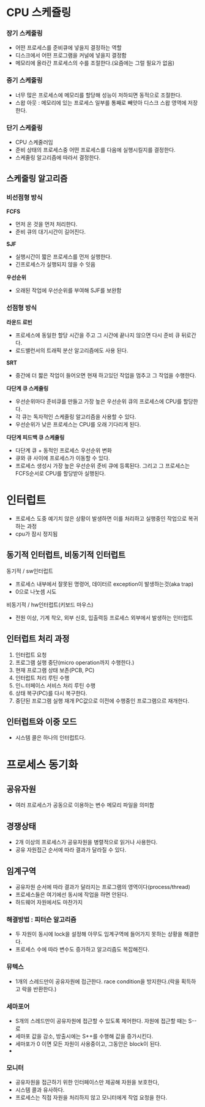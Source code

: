 

# CPU 스케쥴링
### 장기 스케줄링
- 어떤 프로세스를 준비큐에 넣을지 결정하는 역할
- 디스크에서 어떤 프로그램을 커널에 넣을지 결정함
- 메모리에 올라간 프로세스의 수를 조절한다.(요즘에는 그럴 필요가 없음)

### 중기 스케줄링
- 너무 많은 프로세스에 메모리를 할당해 성능이 저하되면 동적으로 조절한다.
- 스왑 아웃 : 메모리에 있는 프로세스 일부를 통째로 빼앗아 디스크 스왑 영역에 저장한다.

### 단기 스케줄링
- CPU 스케줄러임
- 준비 상태의 프로세스중 어떤 프로세스를 다음에 실행시킬지를 결정한다.
- 스케줄링 알고리즘에 따라서 결정한다.

## 스케줄링 알고리즘
### 비선점형 방식
**FCFS**
- 먼저 온 것을 먼저 처리한다.
- 준비 큐의 대기시간이 길어진다.

**SJF**
- 실행시간이 짧은 프로세스를 먼저 실행한다.
- 긴프로세스가 실행되지 않을 수 잇음

**우선순위**
- 오래된 작업에 우선순위를 부여해 SJF를 보완함

### 선점형 방식
**라운드 로빈**
- 프로세스에 동일한 할당 시간을 주고 그 시간에 끝나지 않으면 다시 준비 큐 뒤로간다.
- 로드밸런서의 트래픽 분산 알고리즘에도 사용 된다.

**SRT**
- 중간에 더 짧은 작업이 들어오면 현재 하고있던 작업을 멈추고 그 작업을 수행한다.

**다단계 큐 스케쥴링**
- 우선순위마다 준비큐를 만들고 가장 높은 우선순위 큐의 프로세스에 CPU를 할당한다.
- 각 큐는 독자적인 스케줄링 알고리즘을 사용할 수 있다.
- 우선순위가 낮은 프로세스는 CPU를 오래 기다리게 된다.

**다단계 피드백 큐 스케쥴링**
- 다단계 큐 + 동적인 프로세스 우선순위 변화
- 큐와 큐 사이에 프로세스가 이동할 수 있다.
- 프로세스 생성시 가장 높은 우선순위 준비 큐에 등록된다. 그리고 그 프로세스는 FCFS순서로 CPU를 할당받아 실행된다.

# 인터럽트
- 프로세스 도중 예기치 않은 상황이 발생하면 이를 처리하고 실행중인 작업으로 복귀하는 과정
- cpu가 잠시 정지됨

## 동기적 인터럽트, 비동기적 인터럽트
동기적 / sw인터럽트
- 프로세스 내부에서 잘못된 명령어, 데이터르 exception이 발생하는것(aka trap)
- 0으로 나눗셈 시도

비동기적 / hw인터럽트(키보드 마우스)
- 전원 이상, 기계 착오, 외부 신호, 입출력등 프로세스 외부에서 발생하는 인터럽트

## 인터럽트 처리 과정
1. 인터럽트 요청
2. 프로그램 실행 중단(micro operation까지 수행한다.)
3. 현재 프로그램 상태 보존(PCB, PC)
4. 인터럽트 처리 루틴 수행
5. 인ㄴ터페이스 서비스 처리 루틴 수행
6. 상태 복구(PC)를 다시 복구한다.
7. 중단된 프로그램 실행 재개 PC값으로 이전에 수행중인 프로그램으르 재개한다.

## 인터럽트와 이중 모드
- 시스템 콜은 하나의 인터럽트다.

# 프로세스 동기화
## 공유자원
- 여러 프로세스가 공동으로 이용하는 변수 메모리 파일을 의미함

## 경쟁상태
- 2개 이상의 프로세스가 공유자원을 병렬적으로 읽거나 사용한다.
- 공유 자원접근 순서에 따라 결과가 달라질 수 있다.

## 임계구역
- 공유자원 순서에 따라 결과가 달라지는 프로그램의 영역이다(process/thread)
- 프로세스들은 여기에선 동시에 작업을 하면 안된다.
- 하드웨어 자원에서도 마찬가지

### 해결방법 : 피터슨 알고리즘
- 두 자원이 동시에 lock을 설정해 아무도 임계구역에 들어가지 못하는 상황을 해결한다.
- 프로세스 수에 따라 변수도 증가하고 알고리즘도 복잡해진다.

### 뮤텍스
- 1개의 스레드만이 공유자원에 접근한다. race condition을 방지한다.(락을 획득하고 락을 반환한다.)

### 세마포어
- S개의 스레드만이 공유자원에 접근할 수 있도록 제어한다. 자원에 접근할 때는 S--로
- 세마포 값을 감소, 방출시에는 S++를 수행해 값을 증가시킨다.
- 세마포가 0 이면 모든 자원이 사용중이고, 그동안은 block이 된다.
- 
### 모니터
- 공유자원을 접근하기 위한 인터페이스만 제공해 자원을 보호한다,
- 시스템 콜과 유사하다.
- 프로세스는 직접 자원을 처리하지 않고 모니터에게 작업 요청을 한다.